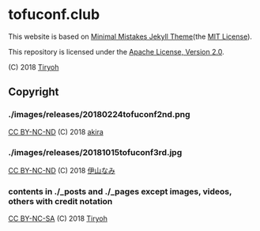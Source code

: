 # tofuconf.club

This website is based on [Minimal Mistakes Jekyll Theme](https://mmistakes.github.io/minimal-mistakes/)(the [MIT License](https://github.com/mmistakes/minimal-mistakes/blob/master/LICENSE.txt)).

This repository is licensed under the [Apache License, Version 2.0](http://www.apache.org/licenses/LICENSE-2.0).

(C) 2018 [Tiryoh](https://github.com/Tiryoh)

## Copyright

### ./images/releases/20180224tofuconf2nd.png

[CC BY-NC-ND](https://creativecommons.org/licenses/by-nc-nd/4.0/deed) (C) 2018 [akira](https://github.com/akira2048)

### ./images/releases/20181015tofuconf3rd.jpg

[CC BY-NC-ND](https://creativecommons.org/licenses/by-nc-nd/4.0/deed) (C) 2018 [伊山なみ](https://twitter.com/l0526l)

### contents in ./_posts and ./_pages except images, videos, others with credit notation

[CC BY-NC-SA](https://creativecommons.org/licenses/by-nc-sa/4.0/deed) (C) 2018 [Tiryoh](https://github.com/Tiryoh)

